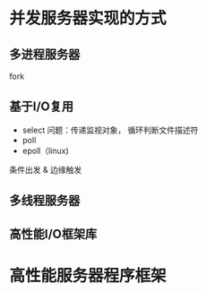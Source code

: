 # 并发服务器实现的方式

## 多进程服务器
fork

## 基于I/O复用

- select
    问题：传递监视对象， 循环判断文件描述符
- poll
- epoll（linux)

条件出发 & 边缘触发

## 多线程服务器

## 高性能I/O框架库


# 高性能服务器程序框架
